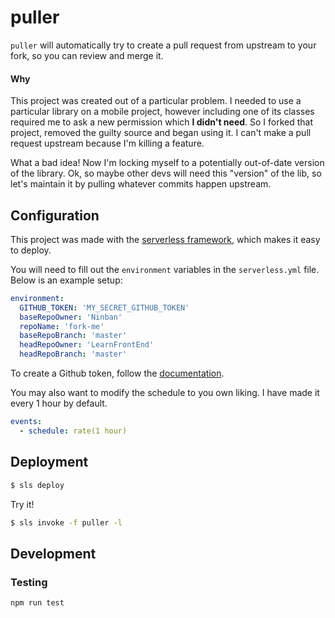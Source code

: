 # puller
`puller` will automatically try to create a pull request from upstream to your fork, so you can review and merge it.

#### Why
This project was created out of a particular problem. I needed to use a particular library on a mobile project, however including one of its classes required me to ask a new permission which **I didn't need**. So I forked that project, removed the guilty source and began using it. I can't make a pull request upstream because I'm killing a feature.

What a bad idea! Now I'm locking myself to a potentially out-of-date version of the library. Ok, so maybe other devs will need this "version" of the lib, so let's maintain it by pulling whatever commits happen upstream.

## Configuration
This project was made with the [serverless framework](https://serverless.com/), which makes it easy to deploy.

You will need to fill out the `environment` variables in the `serverless.yml` file.  
Below is an example setup:
```yaml
environment:
  GITHUB_TOKEN: 'MY_SECRET_GITHUB_TOKEN'
  baseRepoOwner: 'Ninban'
  repoName: 'fork-me'
  baseRepoBranch: 'master'
  headRepoOwner: 'LearnFrontEnd'
  headRepoBranch: 'master'
```
To create a Github token, follow the [documentation](https://help.github.com/articles/creating-a-personal-access-token-for-the-command-line/).

You may also want to modify the schedule to you own liking. I have made it every 1 hour by default.
```yaml
events:
  - schedule: rate(1 hour)
``` 

## Deployment
```zsh
$ sls deploy
```
Try it!
```zsh
$ sls invoke -f puller -l
```

## Development

### Testing

```bash
npm run test
```
